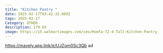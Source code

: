 ```yaml
---
title: "Kitchen Pantry "
date: 2025-02-17T03:42:32.089Z
tags: 2025-02-17
Category: OTHER
description: 179.XX
image: https://i5.walmartimages.com/seo/Homfa-72-4-Tall-Kitchen-Pantry-with-4-Doors-Large-Drawer-Storage-Cabinet-for-Dining-Room-Living-Room-Brown_f4efb7ca-9f4f-4907-9962-4da0093dbc0c.8bd14a52ae5e0f79e51e3beef8ef94ca.jpeg?odnHeight=2000&odnWidth=2000&odnBg=FFFFFF
---
```

https://mavely.app.link/e/UJZom0Sc3Qb   ad